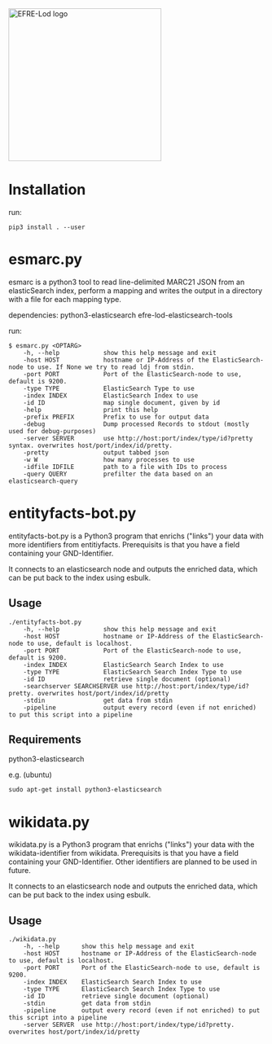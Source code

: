 <img alt="EFRE-Lod logo" src="https://raw.githubusercontent.com/slub/data.slub-dresden.de/master/assets/images/EFRE_EU_quer_2015_rgb_engl.svg" width="300" >

# Installation

run:
```
pip3 install . --user
```

# esmarc.py

esmarc is a python3 tool to read line-delimited MARC21 JSON from an elasticSearch index, perform a mapping and writes the output in a directory with a file for each mapping type.

dependencies:
python3-elasticsearch
efre-lod-elasticsearch-tools

run:

```
$ esmarc.py <OPTARG>
	-h, --help            show this help message and exit
	-host HOST            hostname or IP-Address of the ElasticSearch-node to use. If None we try to read ldj from stdin.
	-port PORT            Port of the ElasticSearch-node to use, default is 9200.
	-type TYPE            ElasticSearch Type to use
	-index INDEX          ElasticSearch Index to use
	-id ID                map single document, given by id
	-help                 print this help
	-prefix PREFIX        Prefix to use for output data
	-debug                Dump processed Records to stdout (mostly used for debug-purposes)
	-server SERVER        use http://host:port/index/type/id?pretty syntax. overwrites host/port/index/id/pretty.
	-pretty               output tabbed json
	-w W                  how many processes to use
	-idfile IDFILE        path to a file with IDs to process
	-query QUERY          prefilter the data based on an elasticsearch-query

```


<a name="entityfacts-bot.py"/>

# entityfacts-bot.py 

entityfacts-bot.py is a Python3 program that enrichs ("links") your data with more identifiers from entitiyfacts.  Prerequisits is that you have a field containing your GND-Identifier.


It connects to an elasticsearch node and outputs the enriched data, which can be put back to the index using esbulk.

## Usage

```
./entityfacts-bot.py
    -h, --help            show this help message and exit
    -host HOST            hostname or IP-Address of the ElasticSearch-node to use, default is localhost.
    -port PORT            Port of the ElasticSearch-node to use, default is 9200.
    -index INDEX          ElasticSearch Search Index to use
    -type TYPE            ElasticSearch Search Index Type to use
    -id ID                retrieve single document (optional)
    -searchserver SEARCHSERVER use http://host:port/index/type/id?pretty. overwrites host/port/index/id/pretty
    -stdin                get data from stdin
    -pipeline             output every record (even if not enriched) to put this script into a pipeline

```


## Requirements

python3-elasticsearch

e.g. (ubuntu)
```
sudo apt-get install python3-elasticsearch
```
<a name="entityfacts-bot.py"/>

# wikidata.py 

wikidata.py is a Python3 program that enrichs ("links") your data with the wikidata-identifier from wikidata.  Prerequisits is that you have a field containing your GND-Identifier. Other identifiers are planned to be used in future.


It connects to an elasticsearch node and outputs the enriched data, which can be put back to the index using esbulk.

## Usage

```
./wikidata.py
    -h, --help      show this help message and exit
    -host HOST      hostname or IP-Address of the ElasticSearch-node to use, default is localhost.
    -port PORT      Port of the ElasticSearch-node to use, default is 9200.
    -index INDEX    ElasticSearch Search Index to use
    -type TYPE      ElasticSearch Search Index Type to use
    -id ID          retrieve single document (optional)
    -stdin          get data from stdin
    -pipeline       output every record (even if not enriched) to put this script into a pipeline
    -server SERVER  use http://host:port/index/type/id?pretty. overwrites host/port/index/id/pretty
```

